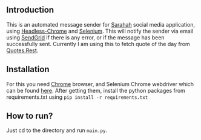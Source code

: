 ## Introduction
This is an automated message sender for [Sarahah] social media application, using [Headless-Chrome] and [Selenium]. This will notify the sender via email using [SendGrid] if there is any error, or if the message has been successfully sent. Currently I am using this to fetch quote of the day from [Quotes.Rest].

## Installation
For this you need [Chrome] browser, and Selenium Chrome webdriver which can be found [here][Selenium-Chrome].
After getting them, install the python packages from requirements.txt using ```pip install -r requirements.txt```

## How to run?
Just cd to the directory and run ```main.py```.

[Headless-Chrome]:  (https://www.google.com/chrome/browser/desktop/index.html)
[Selenium]:         (http://www.seleniumhq.org/)
[Sarahah]:          (https://sarahah.com)
[Quotes.Rest]:      (https://quotes.rest)
[SendGrid]:         (https://sendgrid.com)
[Chrome]:           (https://www.google.com/chrome/browser/desktop/index.html)
[Selenium-Chrome]:  (https://sites.google.com/a/chromium.org/chromedriver/)